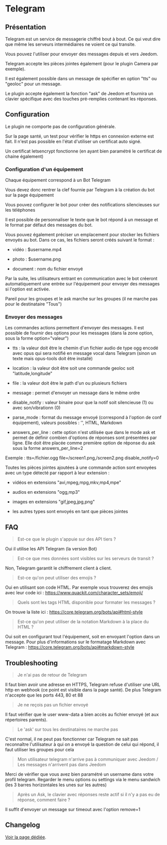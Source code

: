 # Telegram

## Présentation

Telegram est un service de messagerie chiffré bout à bout. Ce qui veut dire que même les serveurs intermédiaires ne voient ce qui transite.

Vous pouvez l'utiliser pour envoyer des messages depuis et vers Jeedom.

Telegram accepte les pièces jointes également (pour le plugin Camera par exemple).

Il est également possible dans un message de spécifier en option "tts" ou "geoloc" pour un message.

Le plugin accepte également la fonction "ask" de Jeedom et fournira un clavier spécifique avec des touches pré-remplies contenant les réponses.

## Configuration

Le plugin ne comporte pas de configuration générale.

Sur la page santé, un test pour vérifier le https en connexion externe est fait. Il n'est pas possible en l'état d'utiliser un certificat auto signé.

Un certificat letsencrypt fonctionne (en ayant bien paramétré le certificat de chaine également)

### Configuration d'un équipement

Chaque équipement correspond à un Bot Telegram

Vous devez donc rentrer la clef fournie par Telegram à la création du bot sur la page équipement

Vous pouvez configurer le bot pour créer des notifications silencieuses sur les téléphones

Il est possible de personnaliser le texte que le bot répond à un message et le format par défaut des messages du bot.

Vous pouvez également préciser un emplacement pour stocker les fichiers envoyés au bot. Dans ce cas, les fichiers seront créés suivant le format :

* vidéo : $username.mp4

* photo : $username.png

* document : nom du fichier envoyé

Par la suite, les utilisateurs entrant en communication avec le bot créeront automatiquement une entrée sur l'équipement pour envoyer des messages si l'option est activée.

Pareil pour les groupes et le ask marche sur les groupes (il ne marche pas pour le destinataire "Tous")

### Envoyer des messages

Les commandes actions permettent d'envoyer des messages. Il est possible de fournir des options pour les messages (dans la zone option, sous la forme option="valeur")

* tts : la valeur doit être le chemin d'un fichier audio de type ogg encodé avec opus qui sera notifié en message vocal dans Telegram (sinon un texte mais opus-tools doit être installé)

* location : la valeur doit être soit une commande geoloc soit "latitude,longitude"

* file : la valeur doit être le path d'un ou plusieurs fichiers

* message : permet d'envoyer un message dans le même ordre

* disable_notify : valeur binaire pour que la notif soit silencieuse (1) ou avec son/vibrationn (0)

* parse_mode : format du message envoyé (correspond à l'option de conf équipement), valeurs possibles : '', HTML, Markdown

* answers_per_line : cette option n'est utilisée que dans le mode ask et permet de définir combien d'options de réponses sont présentées par ligne. Elle doit être placée comme première option de réponse du ask sous la forme answers_per_line=2

Exemple : tts=/fichier.ogg file=/screen1.png,/screen2.png disable_notify=0

Toutes les pièces jointes ajoutées à une commande action sont envoyées avec un type détecté par rapport à leur extension :

* vidéos en extensions "avi,mpeg,mpg,mkv,mp4,mpe"

* audios en extensions "ogg,mp3"

* images en extensions "gif,jpeg,jpg,png"

* les autres types sont envoyés en tant que pièces jointes

## FAQ

> Est-ce que le plugin s'appuie sur des API tiers ?

Oui il utilise les API Telegram (la version Bot)

>Est-ce que mes données sont visibles sur les serveurs de transit ?

Non, Telegram garantit le chiffrement client à client.

>Est-ce qu'on peut utiliser des emojis ?

Oui en utilisant son code HTML. Par exemple vous trouverez des emojis avec leur code ici :
https://www.quackit.com/character_sets/emoji/

>Quels sont les tags HTML disponible pour formater les messages ?

On trouve la liste ici :
https://core.telegram.org/bots/api#html-style

>Est-ce qu'on peut utiliser de la notation Markdown à la place du HTML ?

Oui soit en configurant tout l'équipement, soit en envoyant l'option dans un message. Pour plus d'informations sur le formatage Markdown avec Telegram :
https://core.telegram.org/bots/api#markdown-style

## Troubleshooting

>Je n'ai pas de retour de Telegram

Il faut bien avoir une adresse en HTTPS, Telegram refuse d'utiliser une URL http en webhook (ce point est visible dans la page santé). De plus Telegram n'accepte que les ports 443, 80 et 88

>Je ne reçois pas un fichier envoyé

Il faut vérifier que le user www-data a bien accès au fichier envoyé (et aux répertoires parents).

>Le 'ask' sur tous les destinataires ne marche pas

C'est normal, il ne peut pas fonctionner car Telegram ne sait pas reconnaître l'utilisateur à qui on a envoyé la question de celui qui répond, il faut utiliser les groupes pour cela

>Mon utilisateur telegram n'arrive pas à communiquer avec Jeedom / Les messages n'arrivent pas dans Jeedom

Merci de vérifier que vous avez bien paramétré un username dans votre profil telegram. Regarder le menu options ou settings via le menu sandwich (les 3 barres horizontales les unes sur les autres)

>Après un Ask, le clavier avec réponses reste actif si il n'y a pas eu de réponse, comment faire ?

Il suffit d'envoyer un message sur timeout avec l'option remove=1

## Changelog

[Voir la page dédiée](changelog.md).
